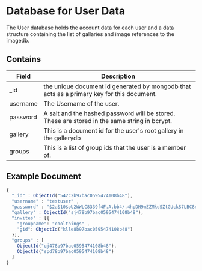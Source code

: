 # Database for User Data

The User database holds the account data for each user and a data structure containing the list of gallaries and image references to the imagedb.

Contains
-------------
| Field | Description|
|-------|------------|
| _id | the unique document id generated by mongodb that acts as a primary key for this document. |
| username | The Username of the user. |
| password | A salt and the hashed password will be stored. These are stored in the same string in bcrypt. |
| gallery | This is a document id for the user's root gallery in the gallerydb  |
| groups | This is a list of group ids that the user is a member of. |

Example Document
----------------
```js
{
  "_id" : ObjectId("542c2b97bac0595474108b48"),
  "username" : "testuser" ,
  "password" : "$2a$10$oU2WWLC8339f4F.A.bb4/.4hpDH9mZZMkdSZtGUckS7LBC8nGOFsG",
  "gallery" : ObjectId("sj478b97bac0595474108b48"),
  "invites" : [{
    "groupname": "coolthings" ,
    "gid": ObjectId("klle8b97bac0595474108b48")
  }],
  "groups" : [
    ObjectId("qj478b97bac0595474108b48"),
    ObjectId("spd78b97bac0595474108b48")
  ]
}
```
